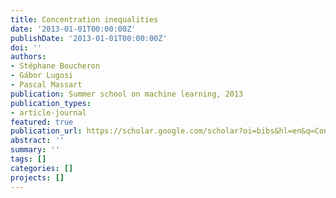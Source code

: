 ```yaml
---
title: Concentration inequalities
date: '2013-01-01T00:00:00Z'
publishDate: '2013-01-01T00:00:00Z'
doi: ''
authors:
- Stéphane Boucheron
- Gábor Lugosi
- Pascal Massart
publication: Summer school on machine learning, 2013
publication_types:
- article-journal
featured: true
publication_url: https://scholar.google.com/scholar?oi=bibs&hl=en&q=Concentration+inequalities
abstract: ''
summary: ''
tags: []
categories: []
projects: []
---
```

